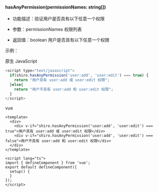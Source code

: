 #### **hasAnyPermission(permissionNames: string[])**
* 功能描述：验证用户是否具有以下任意一个权限

* 参数：permissionNames 权限列表

* 返回值：boolean 用户是否具有以下任意一个权限

示例：

原生 JavaScript
```javascript
<script type="text/javascript">
  if(shiro.hasAnyPermission('user:add', 'user:edit') === true) {
  	return "用户具有 user:add 或 user:edit 权限";
  }else{
  	return "用户不具有 user:add 和 user:edit 权限";
  }
</script>
```

vue
```vue
<template>
  <div>
    <div v-if="shiro.hasAnyPermission('user:add', 'user:edit') === true">用户具有 user:add 或 user:edit 权限</div>
    <div v-if="shiro.hasAnyPermission('user:add', 'user:edit') === false">用户不具有 user:add 和 user:edit 权限</div>
  </div>
</template>

<script lang="ts">
import { defineComponent } from 'vue';
export default defineComponent({
  setup() {
  }
});
</script>
```
